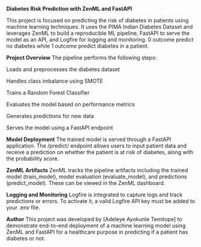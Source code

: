 
**Diabetes Risk Prediction with ZenML and FastAPI**

This project is focused on predicting the risk of diabetes in patients using machine learning techniques. It uses the PIMA Indian Diabetes Dataset and leverages ZenML to build a reproducible ML pipeline, FastAPI to serve the model as an API, and Logfire for logging and monitoring. 0 outcome predict no diabetes while 1 outcome predict diabetes in a patient.

**Project Overview**
The pipeline performs the following steps:

Loads and preprocesses the diabetes dataset

Handles class imbalance using SMOTE

Trains a Random Forest Classifier

Evaluates the model based on performance metrics

Generates predictions for new data

Serves the model using a FastAPI endpoint


**Model Deployment**
The trained model is served through a FastAPI application. The /predict/ endpoint allows users to input patient data and receive a prediction on whether the patient is at risk of diabetes, along with the probability score.

**ZenML Artifacts**
ZenML tracks the pipeline artifacts including the trained model (train_model), model evaluation (evaluate_model), and predictions (predict_model). These can be viewed in the ZenML dashboard.

**Logging and Monitoring**
Logfire is integrated to capture logs and track predictions or errors. To activate it, a valid Logfire API key must be added to your .env file.


**Author**
This project was developed by [Adeleye Ayokunle Temitope] to demonstrate end-to-end deployment of a machine learning model using ZenML and FastAPI for a healthcare purpose in predicting if a patient has diabetes or not.


